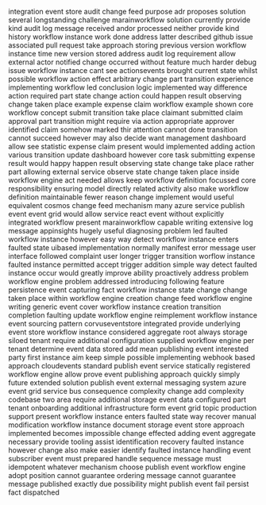 integration event store audit change feed purpose adr proposes solution several longstanding challenge marainworkflow solution currently provide kind audit log message received andor processed neither provide kind history workflow instance work done address latter described github issue associated pull request take approach storing previous version workflow instance time new version stored address audit log requirement allow external actor notified change occurred without feature much harder debug issue workflow instance cant see actionsevents brought current state whilst possible workflow action effect arbitrary change part transition experience implementing workflow led conclusion logic implemented way difference action required part state change action could happen result observing change taken place example expense claim workflow example shown core workflow concept submit transition take place claimant submitted claim approval part transition might require via action appropriate approver identified claim somehow marked thir attention cannot done transition cannot succeed however may also decide want management dashboard allow see statistic expense claim present would implemented adding action various transition update dashboard however core task submitting expense result would happy happen result observing state change take place rather part allowing external service observe state change taken place inside workflow engine act needed allows keep workflow definition focussed core responsibility ensuring model directly related activity also make workflow definition maintainable fewer reason change implement would useful equivalent cosmos change feed mechanism many azure service publish event event grid would allow service react event without explicitly integrated workflow present marainworkflow capable writing extensive log message appinsights hugely useful diagnosing problem led faulted workflow instance however easy way detect workflow instance enters faulted state uibased implementation normally manifest error message user interface followed complaint user longer trigger transition worflow instance faulted instance permitted accept trigger addition simple way detect faulted instance occur would greatly improve ability proactively address problem workflow engine problem addressed introducing following feature persistence event capturing fact workflow instance state change change taken place within workflow engine creation change feed workflow engine writing generic event cover workflow instance creation transition completion faulting update workflow engine reimplement workflow instance event sourcing pattern corvuseventstore integrated provide underlying event store workflow instance considered aggregate root always storage siloed tenant require additional configuration supplied workflow engine per tenant determine event data stored add mean publishing event interested party first instance aim keep simple possible implementing webhook based approach cloudevents standard publish event service statically registered workflow engine allow prove event publishing approach quickly simply future extended solution publish event external messaging system azure event grid service bus consequence complexity change add complexity codebase two area require additional storage event data configured part tenant onboarding additional infrastructure form event grid topic production support present workflow instance enters faulted state way recover manual modification workflow instance document storage event store approach implemented becomes impossible change effected adding event aggregate necessary provide tooling assist identification recovery faulted instance however change also make easier identify faulted instance handling event subscriber event must prepared handle sequence message must idempotent whatever mechanism choose publish event workflow engine adopt position cannot guarantee ordering message cannot guarantee message published exactly due possibility might publish event fail persist fact dispatched